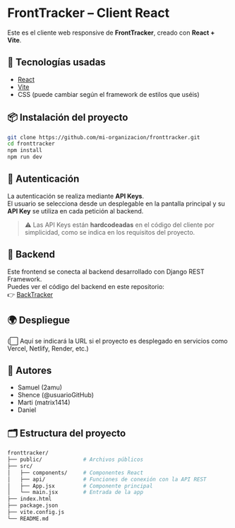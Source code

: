 # FrontTracker – Client React

Este es el cliente web responsive de **FrontTracker**, creado con **React + Vite**.

## 🚀 Tecnologías usadas

- [React](https://reactjs.org/)
- [Vite](https://vitejs.dev/)
- CSS (puede cambiar según el framework de estilos que uséis)

## 📦 Instalación del proyecto

```bash
git clone https://github.com/mi-organizacion/fronttracker.git
cd fronttracker
npm install
npm run dev
```

## 🔐 Autenticación

La autenticación se realiza mediante **API Keys**.  
El usuario se selecciona desde un desplegable en la pantalla principal y su **API Key** se utiliza en cada petición al backend.

> ⚠️ Las API Keys están **hardcodeadas** en el código del cliente por simplicidad, como se indica en los requisitos del proyecto.

## 🔗 Backend

Este frontend se conecta al backend desarrollado con Django REST Framework.  
Puedes ver el código del backend en este repositorio:  
👉 [BackTracker](https://github.com/it11d-Issue-Tracker/BackTracker.git)

## 🌍 Despliegue

(⬜ Aquí se indicará la URL si el proyecto es desplegado en servicios como Vercel, Netlify, Render, etc.)

## 👥 Autores

- Samuel (2amu)
- Shence (@usuarioGitHub)
- Marti (matrix1414)
- Daniel 

## 🗂️ Estructura del proyecto

```bash
fronttracker/
├── public/             # Archivos públicos
├── src/
│   ├── components/     # Componentes React
│   ├── api/            # Funciones de conexión con la API REST
│   ├── App.jsx         # Componente principal
│   └── main.jsx        # Entrada de la app
├── index.html
├── package.json
├── vite.config.js
└── README.md
```
